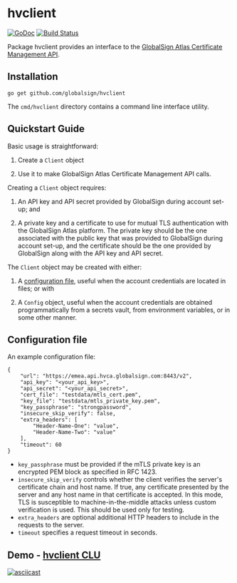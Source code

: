 # hvclient

[![GoDoc](https://godoc.org/github.com/globalsign/hvclient?status.svg)](https://godoc.org/github.com/globalsign/hvclient)
[![Build Status](https://github.com/globalsign/hvclient/actions/workflows/go.yml/badge.svg)](https://github.com/globalsign/hvclient/actions/workflows/go.yml)

Package hvclient provides an interface to the [GlobalSign Atlas Certificate
Management API](https://www.globalsign.com/en/resources/apis/api-documentation/globalsign_atlas_certificate_management_api.html).

## Installation

```
go get github.com/globalsign/hvclient
```

The `cmd/hvclient` directory contains a command line interface utility.

## Quickstart Guide

Basic usage is straightforward:

1. Create a `Client` object

2. Use it to make GlobalSign Atlas Certificate Management API calls.

Creating a `Client` object requires:

1. An API key and API secret provided by GlobalSign during account set-up; and

2. A private key and a certificate to use for mutual TLS authentication
with the GlobalSign Atlas platform. The private key should be the one associated with
the public key that was provided to GlobalSign during account set-up, and
the certificate should be the one provided by GlobalSign along with the API
key and API secret.

The `Client` object may be created with either:

1. A [configuration file](#configuration-file), useful when the account credentials are located in
files; or with

2. A `Config` object, useful when the account credentials are obtained
programmatically from a secrets vault, from environment variables, or in some
other manner.

## Configuration file

An example configuration file:

```
{
    "url": "https://emea.api.hvca.globalsign.com:8443/v2",
    "api_key": "<your_api_key>",
    "api_secret": "<your_api_secret>",
    "cert_file": "testdata/mtls_cert.pem",
    "key_file": "testdata/mtls_private_key.pem",
    "key_passphrase": "strongpassword",
    "insecure_skip_verify": false,
    "extra_headers": [
        "Header-Name-One": "value",
        "Header-Name-Two": "value"
    ],
    "timeout": 60
}
```

* `key_passphrase` must be provided if the mTLS private key is an encrypted
PEM block as specified in RFC 1423.
* `insecure_skip_verify` controls whether the client verifies the server's
certificate chain and host name. If true, any certificate presented by the
server and any host name in that certificate is accepted. In this mode, TLS
is susceptible to machine-in-the-middle attacks unless custom verification
is used. This should be used only for testing.
* `extra_headers` are optional additional HTTP headers to include in the
requests to the server.
* `timeout` specifies a request timeout in seconds.

## Demo - [hvclient CLU](https://github.com/globalsign/hvclient/blob/master/cmd/hvclient/README.md)
[![asciicast](https://asciinema.org/a/P6MSC1Qqe78GYWsiucs5DAM8B.svg)](https://asciinema.org/a/P6MSC1Qqe78GYWsiucs5DAM8B)
